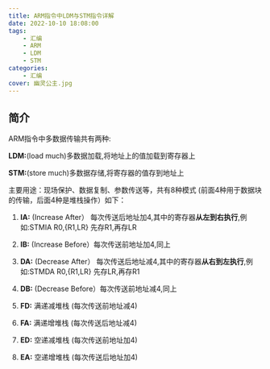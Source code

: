 ```yaml
---
title: ARM指令中LDM与STM指令详解
date: 2022-10-10 18:08:00
tags:
    - 汇编
    - ARM
    - LDM
    - STM
categories:
    - 汇编
cover: 幽灵公主.jpg
---
```


## 简介

ARM指令中多数据传输共有两种:

**LDM:**(load much)多数据加载,将地址上的值加载到寄存器上

**STM:**(store much)多数据存储,将寄存器的值存到地址上

主要用途：现场保护、数据复制、参数传送等，共有8种模式 (前面4种用于数据块的传输，后面4种是堆栈操作）如下：

1. **IA:** (Increase After） 每次传送后地址加4,其中的寄存器**从左到右执行**,例如:STMIA R0,{R1,LR} 先存R1,再存LR

1. **IB:** (Increase Before）每次传送前地址加4,同上

1. **DA:** (Decrease After） 每次传送后地址减4,其中的寄存器**从右到左执行**,例如:STMDA R0,{R1,LR} 先存LR,再存R1

1. **DB:** (Decrease Before）每次传送前地址减4,同上

1. **FD:** 满递减堆栈 (每次传送前地址减4)

1. **FA:** 满递增堆栈 (每次传送后地址减4)

1. **ED:** 空递减堆栈 (每次传送前地址加4)

1. **EA:** 空递增堆栈 (每次传送后地址加4)

